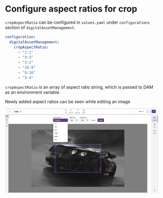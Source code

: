 # Configure aspect ratios for crop

`cropAspectRatio` can be configured in `values.yaml` under `configurations` section of `digitalAssetManagement`. 

```Yaml
configuration:
  digitalAssetManagement:
    cropAspectRatio:
      - "1:1"
      - "4:3"
      - "3:2"
      - "16:9"
      - "9:16"
      - "5:4"
```

`cropAspectRatio` is an array of aspect ratio string, which is passed to DAM as an environment variable.

Newly added aspect ratios can be seen while editing an image

![Digital media asset crop ratios](../../../images/dam_crop_aspect_ratios.png)
